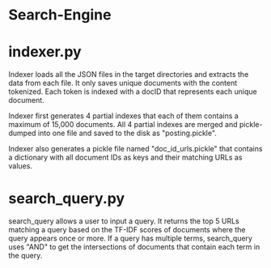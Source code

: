 # Search-Engine

# indexer.py
Indexer loads all the JSON files in the target directories and extracts the data from each file. It only saves unique documents with the content tokenized. Each token is indexed with a docID that represents each unique document.

Indexer first generates 4 partial indexes that each of them contains a maximum of 15,000 documents. All 4 partial indexes are merged and pickle-dumped into one file and saved to the disk as "posting.pickle".

Indexer also generates a pickle file named "doc_id_urls.pickle" that contains a dictionary with all document IDs as keys and their matching URLs as values.

# search_query.py
search_query allows a user to input a query. It returns the top 5 URLs matching a query based on the TF-IDF scores of documents where the query appears once or more. If a query has multiple terms, search_query uses "AND" to get the intersections of documents that contain each term in the query.



